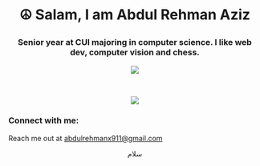 # <p align="center">☮ Salam, I am Abdul Rehman Aziz</p>

### <p align="center">Senior year at CUI majoring in computer science. I like web dev, computer vision and chess.</p>

<a align="center"><p align="center">![](https://komarev.com/ghpvc/?username=abdi-z)</p></a>
<br/> 

<!-- <b>My GitHub Stats</b> -->

<!-- 
<a href="http://www.github.com/abdi-z"><img src="https://github-readme-stats.vercel.app/api?username=abdi-z&show_icons=true&hide=&count_private=true&title_color=6366f1&text_color=a855f7&icon_color=ec4899&bg_color=0f172a&hide_border=true&show_icons=true" alt="abdi-z's GitHub stats" /></a>
 -->

<!-- <a href="https://github.com/abdi-z" align="right"><img src="https://github-readme-stats.vercel.app/api/top-langs/?username=abdi-z&langs_count=10&title_color=6366f1&text_color=a855f7&icon_color=ec4899&bg_color=0f172a&hide_border=true&locale=en&custom_title=Top%20%Languages" alt="Top Languages" /></a> -->

<p align="center"><a href="http://www.github.com/abdi-z"><img src="https://github-readme-streak-stats.herokuapp.com/?user=abdi-z&stroke=a855f7&background=0f172a&ring=6366f1&fire=6366f1&currStreakNum=a855f7&currStreakLabel=6366f1&sideNums=a855f7&sideLabels=a855f7&dates=a855f7&hide_border=true" /></a></p>


### Connect with me:
Reach me out at [abdulrehmanx911@gmail.com](mailto:abdulrehmanx911@gmail.com?subject=Got%20an%20opportunity%20for%20you)
<p align="center">
 سلام
</p>
